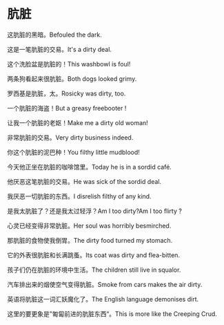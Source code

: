 # 肮脏

<p><span class="chinese">这肮脏的黑暗。</span><span class="english">Befouled the dark.</span></p>

<p><span class="chinese">这是一笔肮脏的交易。</span><span class="english">It's a dirty deal.</span></p>

<p><span class="chinese">这个洗脸盆是肮脏的！</span><span class="english">This washbowl is foul!</span></p>

<p><span class="chinese">两条狗看起来很肮脏。</span><span class="english">Both dogs looked grimy.</span></p>

<p><span class="chinese">罗西基是肮脏，太。</span><span class="english">Rosicky was dirty, too.</span></p>

<p><span class="chinese">一个肮脏的海盗！</span><span class="english">But a greasy freebooter !</span></p>

<p><span class="chinese">让我一个肮脏的老妪！</span><span class="english">Make me a dirty old woman!</span></p>

<p><span class="chinese">非常肮脏的交易。</span><span class="english">Very dirty business indeed.</span></p>

<p><span class="chinese">你这个肮脏的泥巴种！</span><span class="english">You filthy little mudblood!</span></p>

<p><span class="chinese">今天他正坐在肮脏的咖啡馆里。</span><span class="english">Today he is in a sordid café.</span></p>

<p><span class="chinese">他厌恶这笔肮脏的交易。</span><span class="english">He was sick of the sordid deal.</span></p>

<p><span class="chinese">我厌恶一切肮脏的东西。</span><span class="english">I disrelish filthy of any kind.</span></p>

<p><span class="chinese">是我太肮脏了？还是我太过轻浮？</span><span class="english">Am I too dirty?Am I too flirty ?</span></p>

<p><span class="chinese">心灵已经变得非常肮脏。</span><span class="english">Her soul was horribly besmirched.</span></p>

<p><span class="chinese">那肮脏的食物使我倒胃。</span><span class="english">The dirty food turned my stomach.</span></p>

<p><span class="chinese">它的外表很肮脏和长满跳蚤。</span><span class="english">Its coat was dirty and flea-bitten.</span></p>

<p><span class="chinese">孩子们仍在肮脏的环境中生活。</span><span class="english">The children still live in squalor.</span></p>

<p><span class="chinese">汽车排出来的烟使空气变得肮脏。</span><span class="english">Smoke from cars makes the air dirty.</span></p>

<p><span class="chinese">英语将肮脏这一词汇妖魔化了。</span><span class="english">The English language demonises dirt.</span></p>

<p><span class="chinese">这里的要更象是”匍匐前进的肮脏东西“。</span><span class="english">This is more like the Creeping Crud.</span></p>

